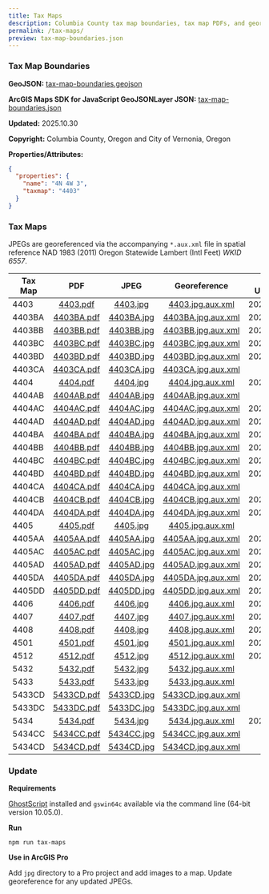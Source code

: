 ```yaml
---
title: Tax Maps
description: Columbia County tax map boundaries, tax map PDFs, and georeferenced JPEGs within and adjacent to Vernonia City Limits.
permalink: /tax-maps/
preview: tax-map-boundaries.json
---
```


### Tax Map Boundaries

**GeoJSON:** [tax-map-boundaries.geojson](tax-map-boundaries.geojson)

**ArcGIS Maps SDK for JavaScript GeoJSONLayer JSON:** [tax-map-boundaries.json](tax-map-boundaries.json)

**Updated:** 2025.10.30

**Copyright:** Columbia County, Oregon and City of Vernonia, Oregon

**Properties/Attributes:**

```json
{
  "properties": {
    "name": "4N 4W 3",
    "taxmap": "4403"
  }
}
```

### Tax Maps

JPEGs are georeferenced via the accompanying `*.aux.xml` file in spatial reference NAD 1983 (2011) Oregon Statewide Lambert (Intl Feet) _WKID 6557_.

| Tax Map |             PDF              |             JPEG             |                 Georeference                 | Last Updated |
| ------- | :--------------------------: | :--------------------------: | :------------------------------------------: | :----------: |
| 4403    |   [4403.pdf](pdf/4403.pdf)   |   [4403.jpg](jpg/4403.jpg)   |   [4403.jpg.aux.xml](jpg/4403.jpg.aux.xml)   |  2025.04.14  |
| 4403BA  | [4403BA.pdf](pdf/4403BA.pdf) | [4403BA.jpg](jpg/4403BA.jpg) | [4403BA.jpg.aux.xml](jpg/4403BA.jpg.aux.xml) |  2024.06.28  |
| 4403BB  | [4403BB.pdf](pdf/4403BB.pdf) | [4403BB.jpg](jpg/4403BB.jpg) | [4403BB.jpg.aux.xml](jpg/4403BB.jpg.aux.xml) |  2024.06.18  |
| 4403BC  | [4403BC.pdf](pdf/4403BC.pdf) | [4403BC.jpg](jpg/4403BC.jpg) | [4403BC.jpg.aux.xml](jpg/4403BC.jpg.aux.xml) |  2025.03.20  |
| 4403BD  | [4403BD.pdf](pdf/4403BD.pdf) | [4403BD.jpg](jpg/4403BD.jpg) | [4403BD.jpg.aux.xml](jpg/4403BD.jpg.aux.xml) |  2025.03.20  |
| 4403CA  | [4403CA.pdf](pdf/4403CA.pdf) | [4403CA.jpg](jpg/4403CA.jpg) | [4403CA.jpg.aux.xml](jpg/4403CA.jpg.aux.xml) |     n/a      |
| 4404    |   [4404.pdf](pdf/4404.pdf)   |   [4404.jpg](jpg/4404.jpg)   |   [4404.jpg.aux.xml](jpg/4404.jpg.aux.xml)   |  2023.06.05  |
| 4404AB  | [4404AB.pdf](pdf/4404AB.pdf) | [4404AB.jpg](jpg/4404AB.jpg) | [4404AB.jpg.aux.xml](jpg/4404AB.jpg.aux.xml) |     n/a      |
| 4404AC  | [4404AC.pdf](pdf/4404AC.pdf) | [4404AC.jpg](jpg/4404AC.jpg) | [4404AC.jpg.aux.xml](jpg/4404AC.jpg.aux.xml) |  2025.06.04  |
| 4404AD  | [4404AD.pdf](pdf/4404AD.pdf) | [4404AD.jpg](jpg/4404AD.jpg) | [4404AD.jpg.aux.xml](jpg/4404AD.jpg.aux.xml) |  2025.03.20  |
| 4404BA  | [4404BA.pdf](pdf/4404BA.pdf) | [4404BA.jpg](jpg/4404BA.jpg) | [4404BA.jpg.aux.xml](jpg/4404BA.jpg.aux.xml) |  2024.05.06  |
| 4404BB  | [4404BB.pdf](pdf/4404BB.pdf) | [4404BB.jpg](jpg/4404BB.jpg) | [4404BB.jpg.aux.xml](jpg/4404BB.jpg.aux.xml) |  2025.01.13  |
| 4404BC  | [4404BC.pdf](pdf/4404BC.pdf) | [4404BC.jpg](jpg/4404BC.jpg) | [4404BC.jpg.aux.xml](jpg/4404BC.jpg.aux.xml) |  2024.06.18  |
| 4404BD  | [4404BD.pdf](pdf/4404BD.pdf) | [4404BD.jpg](jpg/4404BD.jpg) | [4404BD.jpg.aux.xml](jpg/4404BD.jpg.aux.xml) |  2025.04.14  |
| 4404CA  | [4404CA.pdf](pdf/4404CA.pdf) | [4404CA.jpg](jpg/4404CA.jpg) | [4404CA.jpg.aux.xml](jpg/4404CA.jpg.aux.xml) |     n/a      |
| 4404CB  | [4404CB.pdf](pdf/4404CB.pdf) | [4404CB.jpg](jpg/4404CB.jpg) | [4404CB.jpg.aux.xml](jpg/4404CB.jpg.aux.xml) |  2025.03.20  |
| 4404DA  | [4404DA.pdf](pdf/4404DA.pdf) | [4404DA.jpg](jpg/4404DA.jpg) | [4404DA.jpg.aux.xml](jpg/4404DA.jpg.aux.xml) |  2025.04.21  |
| 4405    |   [4405.pdf](pdf/4405.pdf)   |   [4405.jpg](jpg/4405.jpg)   |   [4405.jpg.aux.xml](jpg/4405.jpg.aux.xml)   |     n/a      |
| 4405AA  | [4405AA.pdf](pdf/4405AA.pdf) | [4405AA.jpg](jpg/4405AA.jpg) | [4405AA.jpg.aux.xml](jpg/4405AA.jpg.aux.xml) |  2024.05.06  |
| 4405AC  | [4405AC.pdf](pdf/4405AC.pdf) | [4405AC.jpg](jpg/4405AC.jpg) | [4405AC.jpg.aux.xml](jpg/4405AC.jpg.aux.xml) |  2025.03.20  |
| 4405AD  | [4405AD.pdf](pdf/4405AD.pdf) | [4405AD.jpg](jpg/4405AD.jpg) | [4405AD.jpg.aux.xml](jpg/4405AD.jpg.aux.xml) |  2025.03.20  |
| 4405DA  | [4405DA.pdf](pdf/4405DA.pdf) | [4405DA.jpg](jpg/4405DA.jpg) | [4405DA.jpg.aux.xml](jpg/4405DA.jpg.aux.xml) |  2025.07.17  |
| 4405DD  | [4405DD.pdf](pdf/4405DD.pdf) | [4405DD.jpg](jpg/4405DD.jpg) | [4405DD.jpg.aux.xml](jpg/4405DD.jpg.aux.xml) |  2024.06.28  |
| 4406    |   [4406.pdf](pdf/4406.pdf)   |   [4406.jpg](jpg/4406.jpg)   |   [4406.jpg.aux.xml](jpg/4406.jpg.aux.xml)   |  2025.06.04  |
| 4407    |   [4407.pdf](pdf/4407.pdf)   |   [4407.jpg](jpg/4407.jpg)   |   [4407.jpg.aux.xml](jpg/4407.jpg.aux.xml)   |  2023.05.05  |
| 4408    |   [4408.pdf](pdf/4408.pdf)   |   [4408.jpg](jpg/4408.jpg)   |   [4408.jpg.aux.xml](jpg/4408.jpg.aux.xml)   |  2023.05.05  |
| 4501    |   [4501.pdf](pdf/4501.pdf)   |   [4501.jpg](jpg/4501.jpg)   |   [4501.jpg.aux.xml](jpg/4501.jpg.aux.xml)   |  2023.05.05  |
| 4512    |   [4512.pdf](pdf/4512.pdf)   |   [4512.jpg](jpg/4512.jpg)   |   [4512.jpg.aux.xml](jpg/4512.jpg.aux.xml)   |  2025.04.14  |
| 5432    |   [5432.pdf](pdf/5432.pdf)   |   [5432.jpg](jpg/5432.jpg)   |   [5432.jpg.aux.xml](jpg/5432.jpg.aux.xml)   |     n/a      |
| 5433    |   [5433.pdf](pdf/5433.pdf)   |   [5433.jpg](jpg/5433.jpg)   |   [5433.jpg.aux.xml](jpg/5433.jpg.aux.xml)   |     n/a      |
| 5433CD  | [5433CD.pdf](pdf/5433CD.pdf) | [5433CD.jpg](jpg/5433CD.jpg) | [5433CD.jpg.aux.xml](jpg/5433CD.jpg.aux.xml) |     n/a      |
| 5433DC  | [5433DC.pdf](pdf/5433DC.pdf) | [5433DC.jpg](jpg/5433DC.jpg) | [5433DC.jpg.aux.xml](jpg/5433DC.jpg.aux.xml) |     n/a      |
| 5434    |   [5434.pdf](pdf/5434.pdf)   |   [5434.jpg](jpg/5434.jpg)   |   [5434.jpg.aux.xml](jpg/5434.jpg.aux.xml)   |  2025.03.20  |
| 5434CC  | [5434CC.pdf](pdf/5434CC.pdf) | [5434CC.jpg](jpg/5434CC.jpg) | [5434CC.jpg.aux.xml](jpg/5434CC.jpg.aux.xml) |     n/a      |
| 5434CD  | [5434CD.pdf](pdf/5434CD.pdf) | [5434CD.jpg](jpg/5434CD.jpg) | [5434CD.jpg.aux.xml](jpg/5434CD.jpg.aux.xml) |     n/a      |

### Update

**Requirements**

[GhostScript](https://ghostscript.com/download.html) installed and `gswin64c` available via the command line (64-bit version 10.05.0).

**Run**

```shell
npm run tax-maps
```

**Use in ArcGIS Pro**

Add `jpg` directory to a Pro project and add images to a map. Update georeference for any updated JPEGs.
